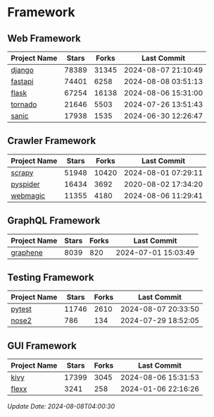 # Framework

## Web Framework
| Project Name | Stars | Forks | Last Commit |
| ------------ | ----- | ----- | ----------- |
| [django](https://github.com/django/django) | 78389 | 31345 | 2024-08-07 21:10:49 |
| [fastapi](https://github.com/fastapi/fastapi) | 74401 | 6258 | 2024-08-08 03:51:13 |
| [flask](https://github.com/pallets/flask) | 67254 | 16138 | 2024-08-06 15:31:00 |
| [tornado](https://github.com/tornadoweb/tornado) | 21646 | 5503 | 2024-07-26 13:51:43 |
| [sanic](https://github.com/sanic-org/sanic) | 17938 | 1535 | 2024-06-30 12:26:47 |

## Crawler Framework
| Project Name | Stars | Forks | Last Commit |
| ------------ | ----- | ----- | ----------- |
| [scrapy](https://github.com/scrapy/scrapy) | 51948 | 10420 | 2024-08-01 07:29:11 |
| [pyspider](https://github.com/binux/pyspider) | 16434 | 3692 | 2020-08-02 17:34:20 |
| [webmagic](https://github.com/code4craft/webmagic) | 11355 | 4180 | 2024-08-06 11:29:41 |

## GraphQL Framework
| Project Name | Stars | Forks | Last Commit |
| ------------ | ----- | ----- | ----------- |
| [graphene](https://github.com/graphql-python/graphene) | 8039 | 820 | 2024-07-01 15:03:49 |

## Testing Framework
| Project Name | Stars | Forks | Last Commit |
| ------------ | ----- | ----- | ----------- |
| [pytest](https://github.com/pytest-dev/pytest) | 11746 | 2610 | 2024-08-07 20:33:50 |
| [nose2](https://github.com/nose-devs/nose2) | 786 | 134 | 2024-07-29 18:52:05 |

## GUI Framework
| Project Name | Stars | Forks | Last Commit |
| ------------ | ----- | ----- | ----------- |
| [kivy](https://github.com/kivy/kivy) | 17399 | 3045 | 2024-08-06 15:31:53 |
| [flexx](https://github.com/flexxui/flexx) | 3241 | 258 | 2024-01-06 22:16:26 |

*Update Date: 2024-08-08T04:00:30*